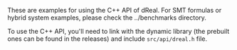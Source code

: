 These are examples for using the C++ API of dReal. For SMT formulas or
hybrid system examples, please check the ../benchmarks directory.

To use the C++ API, you'll need to link with the dynamic library (the
prebuilt ones can be found in the releases) and include
`src/api/dreal.h` file.
